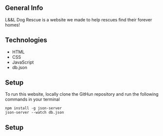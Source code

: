 ## General Info 
L&&L Dog Rescue is a website we made to help rescues find their forever homes! 

## Technologies
* HTML
* CSS
* JavaScript
* db.json

## Setup
To run this website, locally clone the GitHun repository and run the following commands in your terminal
```
npm install -g json-server
json-server --watch db.json

```








































## Setup
